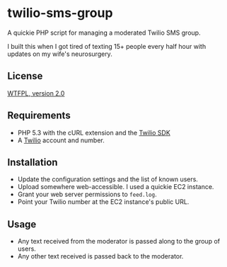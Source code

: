 twilio-sms-group
================

A quickie PHP script for managing a moderated Twilio SMS group.

I built this when I got tired of texting 15+ people every half hour with updates on my wife's neurosurgery.

License
-------

[WTFPL, version 2.0](http://sam.zoy.org/wtfpl/)

Requirements
------------

* PHP 5.3 with the cURL extension and the [Twilio SDK](https://github.com/twilio/twilio-php)
* A [Twilio](http://twilio.com/) account and number.

Installation
------------

* Update the configuration settings and the list of known users.
* Upload somewhere web-accessible. I used a quickie EC2 instance.
* Grant your web server permissions to `feed.log`.
* Point your Twilio number at the EC2 instance's public URL.

Usage
-----

* Any text received from the moderator is passed along to the group of users.
* Any other text received is passed back to the moderator.